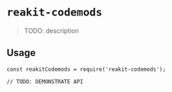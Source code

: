 # `reakit-codemods`

> TODO: description

## Usage

```
const reakitCodemods = require('reakit-codemods');

// TODO: DEMONSTRATE API
```
